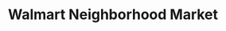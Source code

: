 ---
title: "Walmart Neighborhood Market"
url: /cayce/walmart-neighborhood-market/
shop: Supermarkt
---